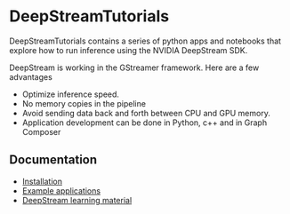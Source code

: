 # DeepStreamTutorials

DeepStreamTutorials contains a series of python apps and notebooks that explore how to run inference using the NVIDIA DeepStream SDK. 

DeepStream is working in the GStreamer framework. Here are a few advantages

* Optimize inference speed.
* No memory copies in the pipeline
* Avoid sending data back and forth between CPU and GPU memory.
* Application development can be done in Python, c++ and in Graph Composer

## Documentation

* [Installation](doc/install.md)
* [Example applications](doc/example_apps.md)
* [DeepStream learning material](doc/learning.md)

